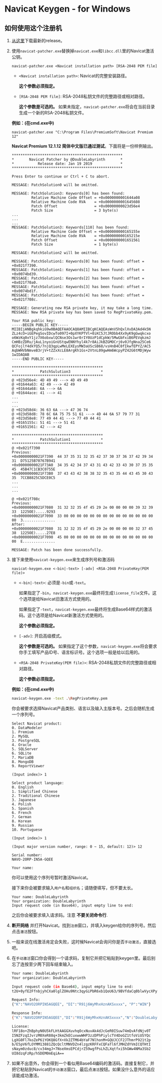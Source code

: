 # Navicat Keygen - for Windows

## 如何使用这个注册机

1. [从这里](https://github.com/kingzton/navicat-keygen/releases)下载最新的release。

2. 使用`navicat-patcher.exe`替换掉`navicat.exe`和`libcc.dll`里的Navicat激活公钥。 

   ```
   navicat-patcher.exe <Navicat installation path> [RSA-2048 PEM file]
   ```

   * `<Navicat installation path>`: Navicat的完整安装路径。 
     
     __这个参数必须指定。__

   * `[RSA-2048 PEM file]`: RSA-2048私钥文件的完整路径或相对路径。
     
     __这个参数是可选的。__ 如果未指定，`navicat-patcher.exe`将会在当前目录生成一个新的RSA-2048私钥文件。

   __例如：(在cmd.exe中)__ 

   ```
   navicat-patcher.exe "C:\Program Files\PremiumSoft\Navicat Premium 12"
   ```
   
   __Navicat Premium 12.1.12 简体中文版已通过测试__。下面将是一份样例输出。

   ```
   ***************************************************
   *       Navicat Patcher by @DoubleLabyrinth       *
   *           Release date: Jan 19 2019             *
   ***************************************************

   Press Enter to continue or Ctrl + C to abort.

   MESSAGE: PatchSolution0 will be omitted.

   MESSAGE: PatchSolution3: Keywords[0] has been found:
            Relative Machine Code Offset = +0x0000000001644a08
            Relative Machine Code RVA    = +0x0000000001645608
            Patch Offset                 = +0x00000000023d56e4
            Patch Size                   = 3 byte(s)
   ...
   ...
   ...
   MESSAGE: PatchSolution3: Keywords[110] has been found:
            Relative Machine Code Offset = +0x000000000165155e
            Relative Machine Code RVA    = +0x000000000165215e
            Patch Offset                 = +0x0000000001651561
            Patch Size                   = 1 byte(s)

   MESSAGE: PatchSolution2 will be omitted.

   MESSAGE: PatchSolution1: Keywords[0] has been found: offset = +0x021f7390.
   MESSAGE: PatchSolution1: Keywords[1] has been found: offset = +0x0074bd39.
   MESSAGE: PatchSolution1: Keywords[2] has been found: offset = +0x021f70a0.
   MESSAGE: PatchSolution1: Keywords[3] has been found: offset = +0x0074bd1f.
   MESSAGE: PatchSolution1: Keywords[4] has been found: offset = +0x021f708c.

   MESSAGE: Generating new RSA private key, it may take a long time.
   MESSAGE: New RSA private key has been saved to RegPrivateKey.pem.

   Your RSA public key:
   -----BEGIN PUBLIC KEY-----
   MIIBIjANBgkqhkiG9w0BAQEFAAOCAQ8AMIIBCgKCAQEAsWnV5hQxlXvDA3Ad4k5N
   ZLz4cO+iGEPegSovIDcwTo097I+0pXYKPTVl+0iKC5JtJRObb4Xx9yK9gGwqkcxo
   o6WzKq0xY1jz7X6obxwlQCNse3Os1wr0rIY0UzP1dCpkW/5MwGbFxiB6PEVqkzmJ
   CmHBzZDRu/jAuL1nyoiGnUStqwENNYhyl4k7r8AiJkBZGMOCrj6v0JfgNna25Ce6
   QCFojlY4dkYQ5/7njQ3qpLwMeLEXEysMW3aUScSB68/vsHnB4C0fIkwfEPYZ/AC5
   AqbWHVbNmveB3rjV+tZZxXcLE8ArgKh1Gs+2VtnL09gwHm6WcpyPZ42G6tMDjWyw
   1wIDAQAB
   -----END PUBLIC KEY-----

   ******************************************
   *            PatchSulution3              *
   ******************************************
   @ +023d56e4: 4D 49 49 ---> 4D 49 49
   @ +01644a63: 42 49 ---> 42 49
   @ +01644a68: 6A ---> 6A
   @ +01644ace: 41 ---> 41
   ...
   ...
   ...
   @ +023d58d4: 36 63 6A ---> 47 36 74
   @ +023d58d8: 78 6C 6A 75 75 51 61 ---> 4D 44 6A 57 79 77 31
   @ +023d58e8: 77 49 44 41 ---> 77 49 44 41
   @ +0165155c: 51 41 ---> 51 41
   @ +01651561: 42 ---> 42

   ******************************************
   *            PatchSulution1              *
   ******************************************
   @ +0x021f7390
   Previous:
   +0x00000000021F7390  44 37 35 31 32 35 42 37 30 37 36 37 42 39 34 31  D75125B70767B941
   +0x00000000021F73A0  34 35 42 34 37 43 31 43 42 33 43 30 37 35 35 45  45B47C1CB3C0755E
   +0x00000000021F73B0  37 43 43 42 38 38 32 35 43 35 44 43 45 30 43 35  7CCB8825C5DCE0C5
   ...
   ...
   ...

   @ +0x021f708c
   Previous:
   +0x00000000021F7080  31 32 32 35 4f 45 29 2e 00 00 00 00 39 32 39 33  1225OE).....9293
   +0x00000000021F7090  33 00 00 00 00 00 00 00 00 00 00 00 00 00 00 00  3...............
   After:
   +0x00000000021F7080  31 32 32 35 4f 45 29 2e 00 00 00 00 32 37 45 38  1225OE).....27E8
   +0x00000000021F7090  45 00 00 00 00 00 00 00 00 00 00 00 00 00 00 00  E...............

   MESSAGE: Patch has been done successfully.
   ```

3. 接下来使用`navicat-keygen.exe`来生成序列号和激活码

   ```
   navicat-keygen.exe <-bin|-text> [-adv] <RSA-2048 PrivateKey(PEM file)>
   ```

   * `<-bin|-text>`: 必须是`-bin`或`-text`。

     如果指定了`-bin`，`navicat-keygen.exe`最终将生成`license_file`文件。这个选项是给Navicat旧激活方式使用的。

     如果指定了`-text`，`navicat-keygen.exe`最终将生成Base64样式的激活码。这个选项是给Navicat新激活方式使用的。

     __这个参数必须指定。__

   * `[-adv]`: 开启高级模式。

     __这个参数是可选的。__ 如果指定了这个参数，`navicat-keygen.exe`将会要求你手工填写产品ID号、语言标识号。这个选项一般是给以后用的。

   * `<RSA-2048 PrivateKey(PEM file)>`: RSA-2048私钥文件的完整路径或相对路径。
     
     __这个参数必须指定。__

   __例如：(在cmd.exe中)__ 

   ```bash
   navicat-keygen.exe -text .\RegPrivateKey.pem
   ```

   你会被要求选择Navicat产品类别、语言以及输入主版本号。之后会随机生成一个序列号。

   ```
   Select Navicat product:
   0. DataModeler
   1. Premium
   2. MySQL
   3. PostgreSQL
   4. Oracle
   5. SQLServer
   6. SQLite
   7. MariaDB
   8. MongoDB
   9. ReportViewer

   (Input index)> 1

   Select product language:
   0. English
   1. Simplified Chinese
   2. Traditional Chinese
   3. Japanese
   4. Polish
   5. Spanish
   6. French
   7. German
   8. Korean
   9. Russian
   10. Portuguese

   (Input index)> 1

   (Input major version number, range: 0 ~ 15, default: 12)> 12

   Serial number:
   NAVO-2ORP-IN5A-GQEE

   Your name: 
   ```

   你可以使用这个序列号暂时激活Navicat。

   接下来你会被要求输入`用户名`和`组织名`；请随便填写，但不要太长。

   ```
   Your name: DoubleLabyrinth
   Your organization: DoubleLabyrinth
   Input request code (in Base64), input empty line to end:
   ```
 
   之后你会被要求填入请求码。注意 __不要关闭命令行__.

4. __断开网络__ 并打开Navicat。找到`注册`窗口，并填入keygen给你的序列号。然后点击`激活`按钮。

5. 一般来说在线激活肯定会失败，这时候Navicat会询问你是否`手动激活`，直接选吧。

6. 在`手动激活`窗口你会得到一个请求码，复制它并把它粘贴到keygen里。最后别忘了连按至少两下回车结束输入。

   ```bash
   Your name: DoubleLabyrinth
   Your organization: DoubleLabyrinth

   Input request code (in Base64), input empty line to end:
   t2U+0yfE2FfnbjyhCXa0lglZOHu9Ntc3qyGiPbR6xb1QoU63/9BVfdaCq0blwVycXPyT/Vqw5joIKdM5oCRR/afCPM7iRcyhQMAnvqwc+AOKCqayVV+SqKLvtR/AbREI12w++PQ6Ewfs4A8PgB8OJ9G0jKt6Q/iJRblqi2WWw9mwy+YHcYYh3UAfygTnyj/xl+MzRymbY0lkus+6LPtpDecVsFFhM7F32Ee1QPwISko7bAkHOtkt+joPfYDdn9PDGZ4HEmeLvH6UqZCXkzgaAfynB7cQZFEkId8FsW2NGkbpM7wB2Hi3fNFgOIjutTprixTdbpFKn4w6gGc28ve23A==

   Request Info:
   {"K":"NAVO2ORPIN5AGQEE", "DI":"R91j6WyMhxHznAKSxxxx", "P":"WIN"}

   Response Info:
   {"K":"NAVO2ORPIN5AGQEE","DI":"R91j6WyMhxHznAKSxxxx","N":"DoubleLabyrinth","O":"DoubleLabyrinth","T":1547826060}

   License:
   lRF18o+ZhBphyN0U5kFLHtAAGGXuvhqOcxNuvAk4dJcGeR0ISuw74mQvAfdNjv0T
   I5NZFzqIJvrzM0XeR88q+3kmZkECuxwwWHP3zzDPhPiylcTV4DoGZ1tfoViUSYQc
   LgXG0Fl7koZeP61YOKQ8GfX+Xk2ZTM64bYaF7NlhonM+GQUJCCF2JThmrP921t2p
   b/E5pV6fLOYMM13881ZQcQcltMNVDZn4lzgzKRFFxCQFaTl6fJMHZdYVmICQTHtI
   sNaym0zduc8/cv34mgJ+7NseXmsEPCdjrZ59wgfPsLhZLXqtfxi5hGWw4NMa3Sb2
   UI8dzqFzRp/hSDEM0mEqiA==
   ```

  4. 如果不出意外，你会得到一个看似用Base64编码的激活码。直接复制它，并把它粘贴到Navicat的`手动激活`窗口，最后点`激活`按钮。如果没什么意外的话应该能成功激活。

